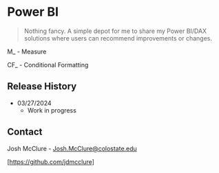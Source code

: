 # Power BI
> Nothing fancy. A simple depot for me to share my Power BI/DAX solutions where users can recommend improvements or changes.

M_ - Measure

CF_ - Conditional Formatting

## Release History

* 03/27/2024
    * Work in progress

## Contact

Josh McClure - Josh.McClure@colostate.edu

[https://github.com/jdmcclure]
